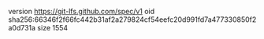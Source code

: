 version https://git-lfs.github.com/spec/v1
oid sha256:66346f2f66fc442b31af2a279824cf54eefc20d991fd7a477330850f2a0d731a
size 1554
